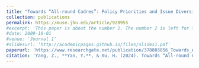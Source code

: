 ```yaml
---
title: "Towards “All-round Cadres”: Policy Priorities and Issue Diversity of Local Bureaucrats in China, 2005–19"
collection: publications
permalink: https://muse.jhu.edu/article/920955
#excerpt: 'This paper is about the number 1. The number 2 is left for future work.'
#date: 2009-10-01
#venue: 'Journal 1'
#slidesurl: 'http://academicpages.github.io/files/slides1.pdf'
paperurl: 'https://www.researchgate.net/publication/378803856_Towards_All-round_Cadres_Policy_Priorities_and_Issue_Diversity_of_Local_Bureaucrats_in_China_2005-19'
citation: 'Yang, Z., **Yan, Y.**, & Xu, H. (2024). Towards “All-round Cadres”: Policy Priorities and Issue Diversity of Local Bureaucrats in China, 2005–19. China: An International Journal, 22(1), 1–24. https://www.muse.jhu.edu/article/920955'
---
```

